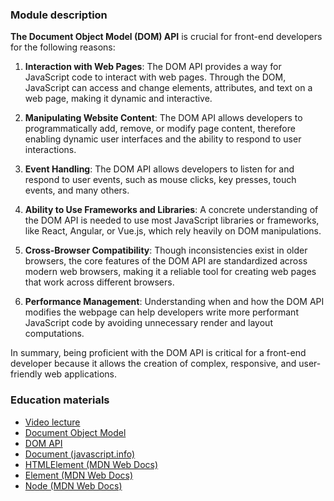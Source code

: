 ### Module description
**The Document Object Model (DOM) API** is crucial for front-end developers for the following reasons:

1. **Interaction with Web Pages**: The DOM API provides a way for JavaScript code to interact with web pages. 
Through the DOM, JavaScript can access and change elements, attributes, and text on a web page, making it dynamic and interactive.

2. **Manipulating Website Content**: The DOM API allows developers to programmatically add, remove, or modify page content, 
therefore enabling dynamic user interfaces and the ability to respond to user interactions.

3. **Event Handling**: The DOM API allows developers to listen for and respond to user events, such as mouse clicks, 
key presses, touch events, and many others.

4. **Ability to Use Frameworks and Libraries**: A concrete understanding of the DOM API is needed to use most JavaScript 
libraries or frameworks, like React, Angular, or Vue.js, which rely heavily on DOM manipulations.

5. **Cross-Browser Compatibility**: Though inconsistencies exist in older browsers, the core features of the DOM API are 
standardized across modern web browsers, making it a reliable tool for creating web pages that work across different browsers.

6. **Performance Management**: Understanding when and how the DOM API modifies the webpage can help developers write more 
performant JavaScript code by avoiding unnecessary render and layout computations.

In summary, being proficient with the DOM API is critical for a front-end developer because it allows the creation 
of complex, responsive, and user-friendly web applications.

### Education materials

- [Video lecture](https://www.youtube.com/watch?v=VsJuPTbt1Hc&list=PLzLiprpVuH8e1YNSEXMtjOuB1uxqQLYED&index=16)
- [Document Object Model](https://developer.mozilla.org/en-US/docs/Web/API/Document_Object_Model)
- [DOM API](https://developer.mozilla.org/en-US/docs/Web/API/HTML_DOM_API)
- [Document (javascript.info)](https://javascript.info/document)
- [HTMLElement (MDN Web Docs)](https://developer.mozilla.org/en-US/docs/Web/API/HTMLElement)
- [Element (MDN Web Docs)](https://developer.mozilla.org/en-US/docs/Web/API/Element)
- [Node (MDN Web Docs)](https://developer.mozilla.org/en-US/docs/Web/API/Node)

